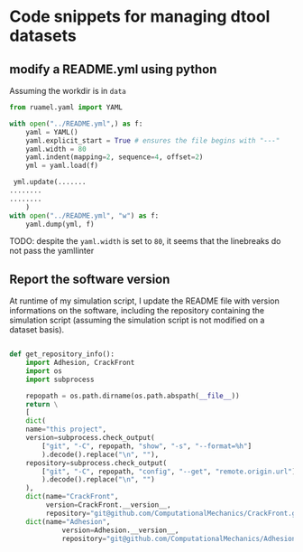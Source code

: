# Code snippets for managing dtool datasets

## modify a README.yml using python

Assuming the workdir is in `data`
```python
from ruamel.yaml import YAML

with open("../README.yml",) as f:
    yaml = YAML()
    yaml.explicit_start = True # ensures the file begins with "---"
    yaml.width = 80
    yaml.indent(mapping=2, sequence=4, offset=2)
    yml = yaml.load(f)

 yml.update(.......
........
........
    )
with open("../README.yml", "w") as f:
    yaml.dump(yml, f)

```

TODO: despite the `yaml.width` is set to `80`, it seems that the linebreaks do not pass the yamllinter


## Report the software version

At runtime of my simulation script, I update the README file with version informations on the software, including the repository containing the simulation script (assuming the simulation script is not modified on a dataset basis). 

```python

def get_repository_info():
    import Adhesion, CrackFront
    import os
    import subprocess

    repopath = os.path.dirname(os.path.abspath(__file__))
    return \
    [
    dict(
    name="this project",
    version=subprocess.check_output(
        ["git", "-C", repopath, "show", "-s", "--format=%h"]
        ).decode().replace("\n", ""),
    repository=subprocess.check_output(
        ["git", "-C", repopath, "config", "--get", "remote.origin.url"],
        ).decode().replace("\n", "")
    ),
    dict(name="CrackFront",
         version=CrackFront.__version__,
         repository="git@github.com/ComputationalMechanics/CrackFront.git"),
    dict(name="Adhesion",
             version=Adhesion.__version__,
             repository="git@github.com/ComputationalMechanics/Adhesion.git")
    
```
